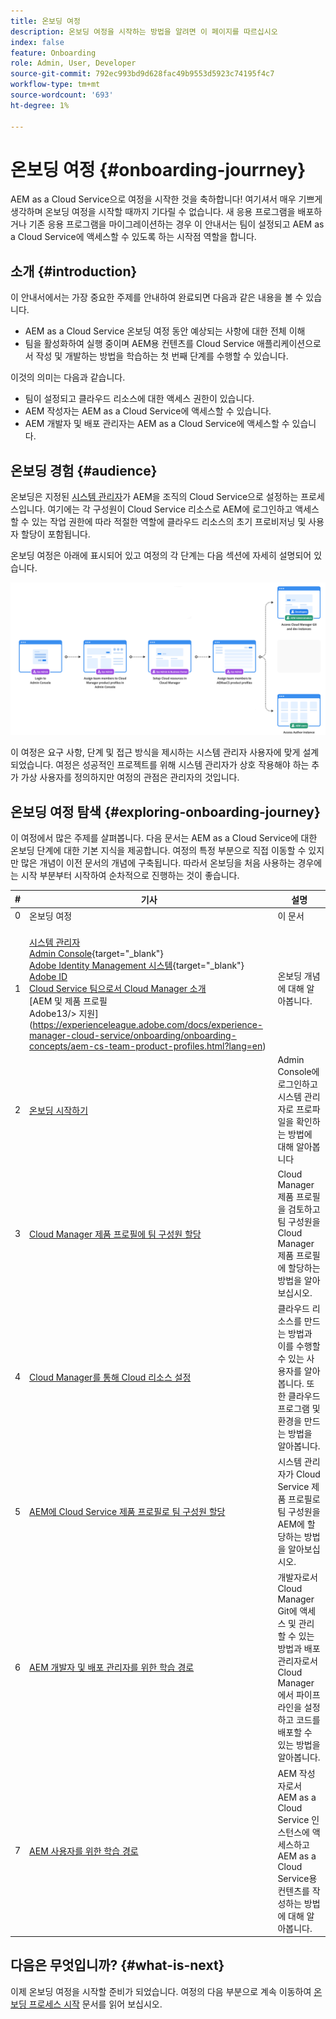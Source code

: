 ```yaml
---
title: 온보딩 여정
description: 온보딩 여정을 시작하는 방법을 알려면 이 페이지를 따르십시오
index: false
feature: Onboarding
role: Admin, User, Developer
source-git-commit: 792ec993bd9d628fac49b9553d5923c74195f4c7
workflow-type: tm+mt
source-wordcount: '693'
ht-degree: 1%

---
```


# 온보딩 여정 {#onboarding-jourrney}

AEM as a Cloud Service으로 여정을 시작한 것을 축하합니다! 여기셔서 매우 기쁘게 생각하며 온보딩 여정을 시작할 때까지 기다릴 수 없습니다. 새 응용 프로그램을 배포하거나 기존 응용 프로그램을 마이그레이션하는 경우 이 안내서는 팀이 설정되고 AEM as a Cloud Service에 액세스할 수 있도록 하는 시작점 역할을 합니다.

## 소개 {#introduction}

이 안내서에서는 가장 중요한 주제를 안내하여 완료되면 다음과 같은 내용을 볼 수 있습니다.

* AEM as a Cloud Service 온보딩 여정 동안 예상되는 사항에 대한 전체 이해
* 팀을 활성화하여 실행 중이며 AEM용 컨텐츠를 Cloud Service 애플리케이션으로서 작성 및 개발하는 방법을 학습하는 첫 번째 단계를 수행할 수 있습니다.

이것의 의미는 다음과 같습니다.

* 팀이 설정되고 클라우드 리소스에 대한 액세스 권한이 있습니다.
* AEM 작성자는 AEM as a Cloud Service에 액세스할 수 있습니다.
* AEM 개발자 및 배포 관리자는 AEM as a Cloud Service에 액세스할 수 있습니다.


## 온보딩 경험 {#audience}

온보딩은 지정된 [시스템 관리자](https://experienceleague.adobe.com/docs/experience-manager-cloud-service/onboarding/onboarding-concepts/system-administrator.html?lang=en)가 AEM을 조직의 Cloud Service으로 설정하는 프로세스입니다. 여기에는 각 구성원이 Cloud Service 리소스로 AEM에 로그인하고 액세스할 수 있는 작업 권한에 따라 적절한 역할에 클라우드 리소스의 초기 프로비저닝 및 사용자 할당이 포함됩니다.

온보딩 여정은 아래에 표시되어 있고 여정의 각 단계는 다음 섹션에 자세히 설명되어 있습니다.

![](/help/journey-onboarding/assets/onboarding-journey.png)

이 여정은 요구 사항, 단계 및 접근 방식을 제시하는 시스템 관리자 사용자에 맞게 설계되었습니다. 여정은 성공적인 프로젝트를 위해 시스템 관리자가 상호 작용해야 하는 추가 가상 사용자를 정의하지만 여정의 관점은 관리자의 것입니다.

## 온보딩 여정 탐색 {#exploring-onboarding-journey}

이 여정에서 많은 주제를 살펴봅니다. 다음 문서는 AEM as a Cloud Service에 대한 온보딩 단계에 대한 기본 지식을 제공합니다. 여정의 특정 부분으로 직접 이동할 수 있지만 많은 개념이 이전 문서의 개념에 구축됩니다. 따라서 온보딩을 처음 사용하는 경우에는 시작 부분부터 시작하여 순차적으로 진행하는 것이 좋습니다.

| # | 기사 | 설명 |
|---|---|---|
| 0 | 온보딩 여정 | 이 문서 |
| 1 | <br>[시스템 관리자](https://experienceleague.adobe.com/docs/experience-manager-cloud-service/onboarding/onboarding-concepts/system-administrator.html?lang=en)<br>[Admin Console](https://experienceleague.adobe.com/docs/experience-manager-cloud-service/onboarding/onboarding-concepts/admin-console.html?lang=en){target=&quot;_blank&quot;}<br>[Adobe Identity Management 시스템](https://experienceleague.adobe.com/docs/experience-manager-cloud-service/onboarding/onboarding-concepts/ims.html?lang=en){target=&quot;_blank&quot;}<br>[Adobe ID](https://experienceleague.adobe.com/docs/experience-manager-cloud-service/onboarding/onboarding-concepts/adobe-id.html?lang=en)<br>[Cloud Service 팀으로서 Cloud Manager 소개](https://experienceleague.adobe.com/docs/experience-manager-cloud-service/onboarding/onboarding-concepts/cloud-manager-introduction.html?lang=en)<br>[AEM 및 제품 프로필<br>[](https://experienceleague.adobe.com/docs/experience-manager-cloud-service/onboarding/onboarding-concepts/onboarding-help-resources.html?lang=en)Adobe13/> 지원](https://experienceleague.adobe.com/docs/experience-manager-cloud-service/onboarding/onboarding-concepts/aem-cs-team-product-profiles.html?lang=en) | 온보딩 개념에 대해 알아봅니다. |
| 2 | [온보딩 시작하기](/help/journey-onboarding/sysadmin/get-started-onboarding-journey.md) | Admin Console에 로그인하고 시스템 관리자로 프로파일을 확인하는 방법에 대해 알아봅니다 |
| 3 | [Cloud Manager 제품 프로필에 팀 구성원 할당](/help/journey-onboarding/sysadmin/assign-team-members-cloud-manager.md) | Cloud Manager 제품 프로필을 검토하고 팀 구성원을 Cloud Manager 제품 프로필에 할당하는 방법을 알아보십시오. |
| 4 | [Cloud Manager를 통해 Cloud 리소스 설정](/help/journey-onboarding/sysadmin/setup-cloud-resources-via-cloud-manager.md) | 클라우드 리소스를 만드는 방법과 이를 수행할 수 있는 사용자를 알아봅니다. 또한 클라우드 프로그램 및 환경을 만드는 방법을 알아봅니다. |
| 5 | [AEM에 Cloud Service 제품 프로필로 팀 구성원 할당](/help/journey-onboarding/sysadmin/assign-team-members-aem-cloud-service.md) | 시스템 관리자가 Cloud Service 제품 프로필로 팀 구성원을 AEM에 할당하는 방법을 알아보십시오. |
| 6 | [AEM 개발자 및 배포 관리자를 위한 학습 경로](/help/journey-onboarding/sysadmin/learning-path-developers-deploymentmanagers.md) | 개발자로서 Cloud Manager Git에 액세스 및 관리할 수 있는 방법과 배포 관리자로서 Cloud Manager에서 파이프라인을 설정하고 코드를 배포할 수 있는 방법을 알아봅니다. |
| 7 | [AEM 사용자를 위한 학습 경로](/help/journey-onboarding/sysadmin/learning-path-aem-users.md) | AEM 작성자로서 AEM as a Cloud Service 인스턴스에 액세스하고 AEM as a Cloud Service용 컨텐츠를 작성하는 방법에 대해 알아봅니다. |

## 다음은 무엇입니까? {#what-is-next}

이제 온보딩 여정을 시작할 준비가 되었습니다. 여정의 다음 부분으로 계속 이동하여 [온보딩 프로세스 시작](/help/journey-onboarding/sysadmin/get-started-onboarding-journey.md) 문서를 읽어 보십시오.